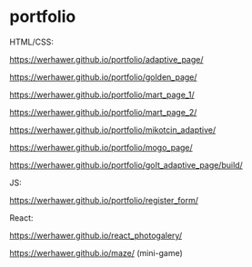 # portfolio

HTML/CSS:

https://werhawer.github.io/portfolio/adaptive_page/

https://werhawer.github.io/portfolio/golden_page/

https://werhawer.github.io/portfolio/mart_page_1/

https://werhawer.github.io/portfolio/mart_page_2/

https://werhawer.github.io/portfolio/mikotcin_adaptive/

https://werhawer.github.io/portfolio/mogo_page/

https://werhawer.github.io/portfolio/goIt_adaptive_page/build/

JS:

https://werhawer.github.io/portfolio/register_form/

React:

https://werhawer.github.io/react_photogalery/

https://werhawer.github.io/maze/ (mini-game)
